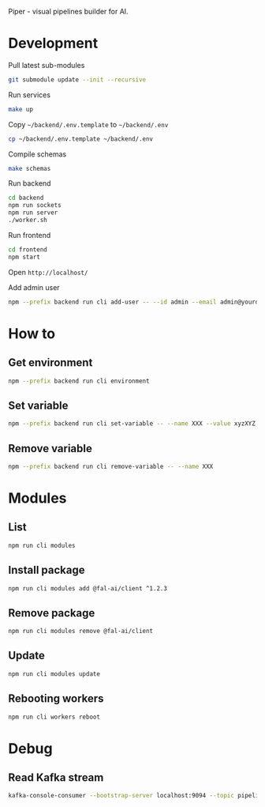 Piper - visual pipelines builder for AI.

# Development

Pull latest sub-modules

```bash
git submodule update --init --recursive
```

Run services

```bash
make up
```

Copy `~/backend/.env.template` to `~/backend/.env`

```bash
cp ~/backend/.env.template ~/backend/.env
```

Compile schemas

```bash
make schemas
```

Run backend

```bash
cd backend
npm run sockets
npm run server
./worker.sh
```

Run frontend

```bash
cd frontend
npm start
```

Open `http://localhost/`

Add admin user

```bash
npm --prefix backend run cli add-user -- --id admin --email admin@yourdomain.com --role admin --password xyzXYZ
```

# How to

## Get environment

```bash
npm --prefix backend run cli environment
```

## Set variable

```bash
npm --prefix backend run cli set-variable -- --name XXX --value xyzXYZ
```

## Remove variable

```bash
npm --prefix backend run cli remove-variable -- --name XXX
```

# Modules

## List

```bash
npm run cli modules
```

## Install package

```bash
npm run cli modules add @fal-ai/client ^1.2.3
```

## Remove package

```bash
npm run cli modules remove @fal-ai/client
```

## Update

```bash
npm run cli modules update
```

## Rebooting workers

```bash
npm run cli workers reboot
```

# Debug

## Read Kafka stream

```bash
kafka-console-consumer --bootstrap-server localhost:9094 --topic pipeline.messages --from-beginning
```

